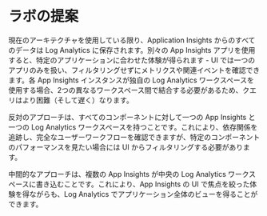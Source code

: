 # ラボの提案

現在のアーキテクチャを使用している限り、Application Insights からのすべてのデータは Log Analytics に保存されます。別々の App Insights アプリを使用すると、特定のアプリケーションに合わせた体験が得られます - UI では一つのアプリのみを扱い、フィルタリングせずにメトリクスや関連イベントを確認できます。各 App Insights インスタンスが独自の Log Analytics ワークスペースを使用する場合、2つの異なるワークスペース間で結合する必要があるため、クエリはより困難（そして遅く）なります。

反対のアプローチは、すべてのコンポーネントに対して一つの App Insights と一つの Log Analytics ワークスペースを持つことです。これにより、依存関係を追跡し、完全なユーザーワークフローを確認できますが、特定のコンポーネントのパフォーマンスを見たい場合には UI からフィルタリングする必要があります。

中間的なアプローチは、複数の App Insights が中央の Log Analytics ワークスペースに書き込むことです。これにより、App Insights の UI で焦点を絞った体験を得ながらも、Log Analytics でアプリケーション全体のビューを得ることができます。
